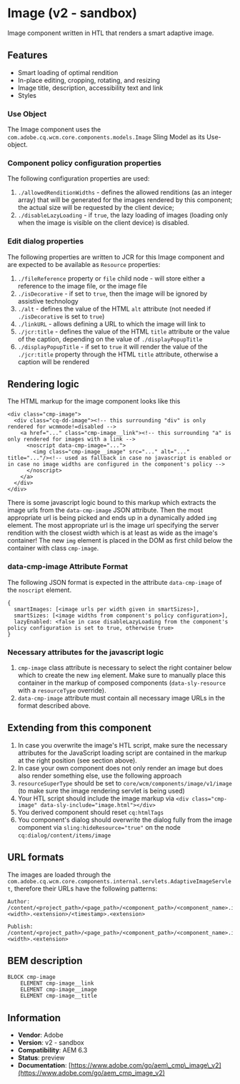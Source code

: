 <!--
Copyright 2017 Adobe Systems Incorporated

Licensed under the Apache License, Version 2.0 (the "License");
you may not use this file except in compliance with the License.
You may obtain a copy of the License at

    http://www.apache.org/licenses/LICENSE-2.0

Unless required by applicable law or agreed to in writing, software
distributed under the License is distributed on an "AS IS" BASIS,
WITHOUT WARRANTIES OR CONDITIONS OF ANY KIND, either express or implied.
See the License for the specific language governing permissions and
limitations under the License.
-->
Image (v2 - sandbox)
====
Image component written in HTL that renders a smart adaptive image.

## Features
* Smart loading of optimal rendition
* In-place editing, cropping, rotating, and resizing
* Image title, description, accessibility text and link
* Styles

### Use Object
The Image component uses the `com.adobe.cq.wcm.core.components.models.Image` Sling Model as its Use-object.

### Component policy configuration properties
The following configuration properties are used:

1. `./allowedRenditionWidths` - defines the allowed renditions (as an integer array) that will be generated for the images rendered by this
component; the actual size will be requested by the client device;
2. `./disableLazyLoading` - if `true`, the lazy loading of images (loading only when the image is visible on the client
device) is disabled.

### Edit dialog properties
The following properties are written to JCR for this Image component and are expected to be available as `Resource` properties:

1. `./fileReference` property or `file` child node - will store either a reference to the image file, or the image file
2. `./isDecorative` - if set to `true`, then the image will be ignored by assistive technology
3. `./alt` - defines the value of the HTML `alt` attribute (not needed if `./isDecorative` is set to `true`)
4. `./linkURL` - allows defining a URL to which the image will link to
5. `./jcr:title` - defines the value of the HTML `title` attribute or the value of the caption, depending on the value of
`./displayPopupTitle`
6. `./displayPopupTitle` - if set to `true` it will render the value of the `./jcr:title` property through the HTML `title` attribute,
otherwise a caption will be rendered

## Rendering logic

The HTML markup for the image component looks like this

```
<div class="cmp-image">
  <div class="cq-dd-image"><!-- this surrounding "div" is only rendered for wcmmode!=disabled -->
    <a href="..." class="cmp-image__link"><!-- this surrounding "a" is only rendered for images with a link -->
      <noscript data-cmp-image="...">
        <img class="cmp-image__image" src="..." alt="..." title="..."/><!-- used as fallback in case no javascript is enabled or in case no image widths are configured in the component's policy -->
      </noscript>
    </a>
  </div>
</div>
```

There is some javascript logic bound to this markup which extracts the image urls from the `data-cmp-image` JSON attribute. Then the most appropriate url is being picked and ends up in a dynamically added `img` element. The most appropriate url is the image url specifying the server rendition with the closest width which is at least as wide as the image's container! The new `img` element is placed in the DOM as first child below the container with class `cmp-image`.

### data-cmp-image Attribute Format
The following JSON format is expected in the attribute `data-cmp-image` of the `noscript` element.

```
{
  smartImages: [<image urls per width given in smartSizes>],
  smartSizes: [<image widths from component's policy configuration>],
  lazyEnabled: <false in case disableLazyLoading from the component's policy configuration is set to true, otherwise true>
}
```

### Necessary attributes for the javascript logic
1. `cmp-image` class attribute is necessary to select the right container below which to create the new `img` element. Make sure to manually place this container in the markup of composed components (`data-sly-resource` with a `resourceType` override).
2. `data-cmp-image` attribute must contain all necessary image URLs in the format described above.


## Extending from this component

1. In case you overwrite the image's HTL script, make sure the necessary attributes for the JavaScript loading script are contained in the markup at the right position (see section above).
2. In case your own component does not only render an image but does also render something else, use the following approach
  1. `resourceSuperType` should be set to `core/wcm/components/image/v1/image` (to make sure the image rendering servlet is being used)
  2. Your HTL script should include the image markup via `<div class="cmp-image" data-sly-include="image.html"></div>`
  3. You derived component should reset `cq:htmlTags`
  4. You component's dialog should overwrite the dialog fully from the image component via `sling:hideResource="true"` on the node `cq:dialog/content/items/image`



## URL formats
The images are loaded through the `com.adobe.cq.wcm.core.components.internal.servlets.AdaptiveImageServlet`, therefore their URLs have the following patterns:

```
Author:
/content/<project_path>/<page_path>/<component_path>/<component_name>.img.<width>.<extension>/<timestamp>.<extension>

Publish:
/content/<project_path>/<page_path>/<component_path>/<component_name>.img.<width>.<extension>
```

## BEM description
```
BLOCK cmp-image
    ELEMENT cmp-image__link
    ELEMENT cmp-image__image
    ELEMENT cmp-image__title
```

## Information
* **Vendor**: Adobe
* **Version**: v2 - sandbox
* **Compatibility**: AEM 6.3
* **Status**: preview
* **Documentation**: [https://www.adobe.com/go/aem\_cmp\_image\_v2](https://www.adobe.com/go/aem_cmp_image_v2)

